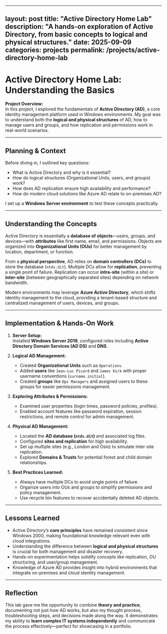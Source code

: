 
---
layout: post
title: "Active Directory Home Lab"
description: "A hands-on exploration of Active Directory, from basic concepts to logical and physical structures."
date: 2025-09-09
categories: projects
permalink: /projects/active-directory-home-lab
---

# Active Directory Home Lab: Understanding the Basics

**Project Overview:**  
In this project, I explored the fundamentals of **Active Directory (AD)**, a core identity management platform used in Windows environments. My goal was to understand both the **logical and physical structures** of AD, how to manage users and groups, and how replication and permissions work in real-world scenarios.

---

## Planning & Context
Before diving in, I outlined key questions:  
- What is Active Directory and why is it essential?  
- How do logical structures (Organizational Units, users, and groups) work?  
- How does AD replication ensure high availability and performance?  
- How do modern cloud solutions like Azure AD relate to on-premises AD?

I set up a **Windows Server environment** to test these concepts practically.

---

## Understanding the Concepts
Active Directory is essentially a **database of objects**—users, groups, and devices—with **attributes** like first name, email, and permissions. Objects are organized into **Organizational Units (OUs)** for better management by location, department, or function.

From a **physical perspective**, AD relies on **domain controllers (DCs)** to store the database (`ntds.dit`). Multiple DCs allow for **replication**, preventing a single point of failure. Replication can occur **intra-site** (within a site) or **inter-site** (between geographically separated sites) depending on network bandwidth.

Modern environments may leverage **Azure Active Directory**, which shifts identity management to the cloud, providing a tenant-based structure and centralized management of users, devices, and groups.

---

## Implementation & Hands-On Work
1. **Server Setup:**  
   Installed **Windows Server 2019**, configured roles including **Active Directory Domain Services (AD DS)** and **DNS**.

2. **Logical AD Management:**  
   - Created **Organizational Units** such as `Operations`.  
   - Added **users** like `Jean-Luc Picard` and `James Kirk` with proper username conventions (`surname.initial`).  
   - Created **groups** like `Ops Managers` and assigned users to these groups for easier permissions management.  

3. **Exploring Attributes & Permissions:**  
   - Examined user properties (login times, password policies, profiles).  
   - Enabled account features like password expiration, session restrictions, and remote control for admin management.

4. **Physical AD Management:**  
   - Located the **AD database (`ntds.dit`)** and associated log files.  
   - Configured **sites and replication** for high availability.  
   - Set up multiple sites (e.g., London and Oslo) to simulate inter-site replication.  
   - Explored **Domains & Trusts** for potential forest and child domain relationships.

5. **Best Practices Learned:**  
   - Always have multiple DCs to avoid single points of failure.  
   - Organize users into OUs and groups to simplify permissions and policy management.  
   - Use recycle bin features to recover accidentally deleted AD objects.

---

## Lessons Learned
- Active Directory’s **core principles** have remained consistent since Windows 2000, making foundational knowledge relevant even with cloud integrations.  
- Understanding the difference between **logical and physical structures** is crucial for both management and disaster recovery.  
- Hands-on experimentation helps solidify concepts like replication, OU structuring, and user/group management.  
- Knowledge of Azure AD provides insight into hybrid environments that integrate on-premises and cloud identity management.

---

## Reflection
This lab gave me the opportunity to combine **theory and practice**, documenting not just how AD works, but also my thought process, troubleshooting steps, and decisions made along the way. It demonstrates my ability to **learn complex IT systems independently** and communicate the process effectively—perfect for showcasing in a portfolio.

